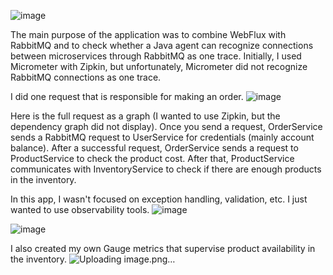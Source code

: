 ![image](https://github.com/user-attachments/assets/8d2c3116-8ba5-492b-9539-8a1dbff075af)



The main purpose of the application was to combine WebFlux with RabbitMQ and to check whether a Java agent can recognize connections between microservices through RabbitMQ as one trace. Initially, I used Micrometer with Zipkin, but unfortunately, Micrometer did not recognize RabbitMQ connections as one trace.

I did one request that is responsible for making an order.
![image](https://github.com/user-attachments/assets/dc93c20a-02b2-49d6-94c5-a7d816cfc7f3)


Here is the full request as a graph (I wanted to use Zipkin, but the dependency graph did not display). 
Once you send a request, OrderService sends a RabbitMQ request to UserService for credentials (mainly account balance).
After a successful request, OrderService sends a request to ProductService to check the product cost. After that,
ProductService communicates with InventoryService to check if there are enough products in the inventory.

In this app, I wasn't focused on exception handling, validation, etc. I just wanted to use observability tools.
![image](https://github.com/user-attachments/assets/6f20a8dd-9b0d-42ce-b894-f4d5165b1425)

![image](https://github.com/user-attachments/assets/0b9118fd-e351-4910-ac14-1e2c65c8a20b)


I also created my own Gauge metrics that supervise product availability in the inventory.
![Uploading image.png…]()

